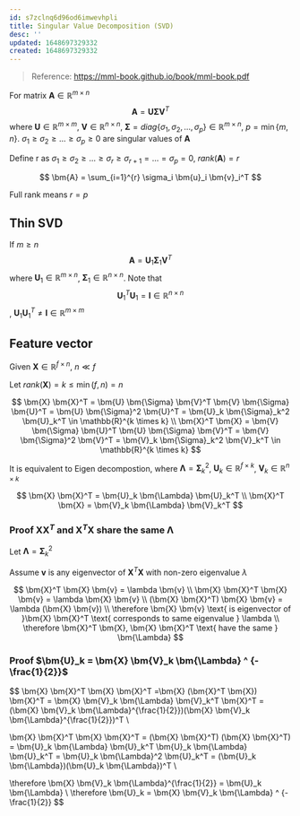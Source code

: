```yaml
---
id: s7zclnq6d96od6imwevhpli
title: Singular Value Decomposition (SVD)
desc: ''
updated: 1648697329332
created: 1648697329332
---
```


> Reference: https://mml-book.github.io/book/mml-book.pdf


For matrix $\bm{A} \in \mathbb{R}^{m \times n}$
$$
\bm{A} = \bm{U} \bm{\Sigma} \bm{V}^T
$$
where $\bm{U} \in \mathbb{R}^{m \times m}$, $\bm{V} \in \mathbb{R}^{n \times n}$, $\bm{\Sigma} = diag\{\sigma_1, \sigma_2, \dots, \sigma_p\} \in \mathbb{R}^{m \times n}$, $p = \min\{m, n\}$. $\sigma_1 \geq \sigma_2 \geq \dots \geq \sigma_p \geq 0$ are singular values of $\bm{A}$

Define r as $\sigma_1 \geq \sigma_2 \geq \dots \geq \sigma_r \geq \sigma_{r+1} = \dots = \sigma_p = 0$, $rank(\bm{A}) = r$

$$
\bm{A} = \sum_{i=1}^{r} \sigma_i \bm{u}_i \bm{v}_i^T
$$

Full rank means $r = p$

## Thin SVD

If $m \geq n$
$$
\bm{A} = \bm{U}_1 \bm{\Sigma}_1 \bm{V}^T
$$
where $\bm{U}_1 \in \mathbb{R}^{m \times n}$, $\bm{\Sigma}_1 \in \mathbb{R}^{n \times n}$. Note that $$\bm{U}_1^T \bm{U}_1 = \bm{I} \in \mathbb{R}^{n \times n}$$, $\bm{U}_1 \bm{U}_1^T \neq \bm{I} \in \mathbb{R}^{m \times m}$

## Feature vector

Given $\bm{X} \in \mathbb{R}^{f \times n}$, $n \ll f$

Let $rank(\bm{X}) = k \leq \min(f, n) = n$

$$
\bm{X} \bm{X}^T = \bm{U} \bm{\Sigma} \bm{V}^T \bm{V} \bm{\Sigma} \bm{U}^T = \bm{U} \bm{\Sigma}^2 \bm{U}^T = \bm{U}_k \bm{\Sigma}_k^2 \bm{U}_k^T \in \mathbb{R}^{k \times k}
\\
\bm{X}^T \bm{X} = \bm{V} \bm{\Sigma} \bm{U}^T \bm{U} \bm{\Sigma} \bm{V}^T = \bm{V} \bm{\Sigma}^2 \bm{V}^T = \bm{V}_k \bm{\Sigma}_k^2 \bm{V}_k^T \in \mathbb{R}^{k \times k}
$$

It is equivalent to Eigen decompostion, where $\bm{\Lambda} = \bm{\Sigma}_k^2$, $\bm{U}_k \in \mathbb{R}^{f \times k}$, $\bm{V}_k \in \mathbb{R}^{n \times k}$

$$
\bm{X} \bm{X}^T = \bm{U}_k \bm{\Lambda} \bm{U}_k^T \\
\bm{X}^T \bm{X} = \bm{V}_k \bm{\Lambda} \bm{V}_k^T
$$

### Proof $\bm{X} \bm{X}^T$ and $\bm{X}^T \bm{X}$ share the same $\bm{\Lambda}$

Let $\bm{\Lambda} = \bm{\Sigma}_k^2$

Assume $\bm{v}$ is any eigenvector of $\bm{X}^T \bm{X}$ with non-zero eigenvalue $\lambda$

$$
\bm{X}^T \bm{X} \bm{v} = \lambda \bm{v} \\
\bm{X} \bm{X}^T \bm{X} \bm{v} = \lambda \bm{X} \bm{v} \\
(\bm{X} \bm{X}^T) \bm{X} \bm{v} = \lambda (\bm{X} \bm{v}) \\
\therefore \bm{X} \bm{v} \text{ is eigenvector of }\bm{X} \bm{X}^T \text{ corresponds to same eigenvalue } \lambda \\
\therefore \bm{X}^T \bm{X}, \bm{X} \bm{X}^T \text{ have the same } \bm{\Lambda}
$$

### Proof $\bm{U}_k = \bm{X} \bm{V}_k \bm{\Lambda} ^ {-\frac{1}{2}}$

$$
\bm{X} \bm{X}^T \bm{X} \bm{X}^T =\bm{X} (\bm{X}^T \bm{X}) \bm{X}^T = \bm{X} \bm{V}_k \bm{\Lambda} \bm{V}_k^T \bm{X}^T = (\bm{X} \bm{V}_k \bm{\Lambda}^{\frac{1}{2}})(\bm{X} \bm{V}_k \bm{\Lambda}^{\frac{1}{2}})^T \\

\bm{X} \bm{X}^T \bm{X} \bm{X}^T = (\bm{X} \bm{X}^T) (\bm{X} \bm{X}^T) = \bm{U}_k \bm{\Lambda} \bm{U}_k^T \bm{U}_k \bm{\Lambda} \bm{U}_k^T = \bm{U}_k \bm{\Lambda}^2 \bm{U}_k^T = (\bm{U}_k \bm{\Lambda})(\bm{U}_k \bm{\Lambda})^T \\

\therefore \bm{X} \bm{V}_k \bm{\Lambda}^{\frac{1}{2}} = \bm{U}_k \bm{\Lambda} \\
\therefore \bm{U}_k = \bm{X} \bm{V}_k \bm{\Lambda} ^ {-\frac{1}{2}}
$$